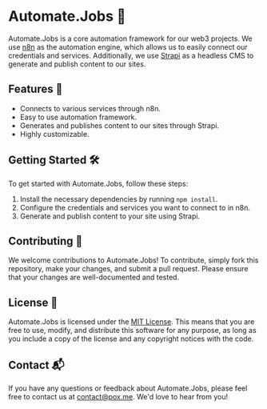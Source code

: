 # Automate.Jobs 🤖

Automate.Jobs is a core automation framework for our web3 projects. We use [n8n](https://n8n.io/) as the automation engine, which allows us to easily connect our credentials and services. Additionally, we use [Strapi](https://strapi.io/) as a headless CMS to generate and publish content to our sites.

## Features 🚀

- Connects to various services through n8n.
- Easy to use automation framework.
- Generates and publishes content to our sites through Strapi.
- Highly customizable.

## Getting Started 🛠️

To get started with Automate.Jobs, follow these steps:

1. Install the necessary dependencies by running `npm install`.
2. Configure the credentials and services you want to connect to in n8n.
3. Generate and publish content to your site using Strapi.

## Contributing 🤝

We welcome contributions to Automate.Jobs! To contribute, simply fork this repository, make your changes, and submit a pull request. Please ensure that your changes are well-documented and tested.

## License 📝

Automate.Jobs is licensed under the [MIT License](LICENSE). This means that you are free to use, modify, and distribute this software for any purpose, as long as you include a copy of the license and any copyright notices with the code.

## Contact 📬

If you have any questions or feedback about Automate.Jobs, please feel free to contact us at [contact@pox.me](contact@pox.me). We'd love to hear from you!
